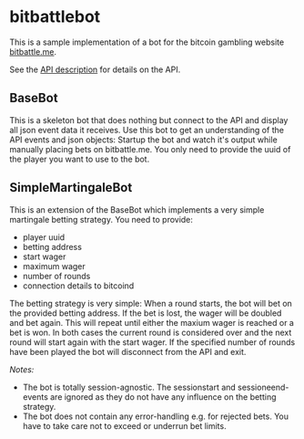 bitbattlebot
============

This is a sample implementation of a bot for the bitcoin gambling website [bitbattle.me](http://bitbattle.me/).

See the [API description](http://bitbattle.me/) for details on the API.

BaseBot
-------
This is a skeleton bot that does nothing but connect to the API and display all json event data it receives. Use this bot
to get an understanding of the API events and json objects: Startup the bot and watch it's output while manually placing
bets on bitbattle.me.
You only need to provide the uuid of the player you want to use to the bot.

SimpleMartingaleBot
-------------------
This is an extension of the BaseBot which implements a very simple martingale betting strategy. You need to provide:
- player uuid
- betting address
- start wager
- maximum wager
- number of rounds
- connection details to bitcoind

The betting strategy is very simple:
When a round starts, the bot will bet <start wager> on the provided betting address. If the bet is lost, the wager
will be doubled and bet again. This will repeat until either the maxium wager is reached or a bet is won. In both cases
the current round is considered over and the next round will start again with the start wager.
If the specified number of rounds have been played the bot will disconnect from the API and exit.

*Notes:*
- The bot is totally session-agnostic. The sessionstart and sessioneend-events are ignored as they do not have any
influence on the betting strategy.
- The bot does not contain any error-handling e.g. for rejected bets. You have to take care not to exceed or underrun
bet limits.
